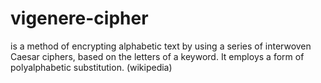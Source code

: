 # vigenere-cipher
is a method of encrypting alphabetic text by using a series of interwoven Caesar ciphers, based on the letters of a keyword. It employs a form of polyalphabetic substitution. (wikipedia)
